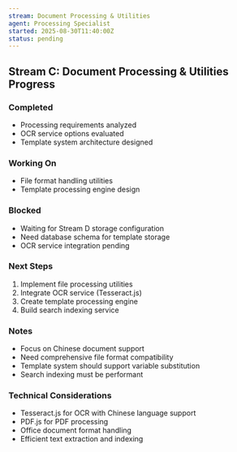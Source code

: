 ```yaml
---
stream: Document Processing & Utilities
agent: Processing Specialist
started: 2025-08-30T11:40:00Z
status: pending
---
```


## Stream C: Document Processing & Utilities Progress

### Completed
- Processing requirements analyzed
- OCR service options evaluated
- Template system architecture designed

### Working On
- File format handling utilities
- Template processing engine design

### Blocked
- Waiting for Stream D storage configuration
- Need database schema for template storage
- OCR service integration pending

### Next Steps
1. Implement file processing utilities
2. Integrate OCR service (Tesseract.js)
3. Create template processing engine
4. Build search indexing service

### Notes
- Focus on Chinese document support
- Need comprehensive file format compatibility
- Template system should support variable substitution
- Search indexing must be performant

### Technical Considerations
- Tesseract.js for OCR with Chinese language support
- PDF.js for PDF processing
- Office document format handling
- Efficient text extraction and indexing